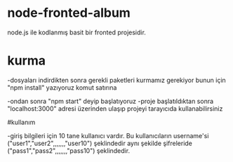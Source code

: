# node-fronted-album
node.js ile kodlanmış basit bir fronted projesidir.

# kurma
-dosyaları indirdikten sonra gerekli paketleri kurmamız gerekiyor
bunun için "npm install" yazıyoruz komut satırına

-ondan sonra "npm start" deyip başlatıyoruz
-proje başlatıldıktan sonra "localhost:3000" adresi üzerinden
ulaşıp projeyi tarayıcıda kullanabilirsiniz

#kullanım

-giriş bilgileri için 10 tane kullanıcı vardır. Bu kullanıcıların username'si ("user1","user2",,,,,,,"user10") şeklindedir aynı şekilde şifreleride ("pass1","pass2",,,,,,,"pass10") şeklindedir.
